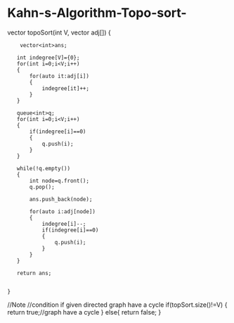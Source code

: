 # Kahn-s-Algorithm-Topo-sort-



vector<int> topoSort(int V, vector<int> adj[]) 
	{
	
	
	    vector<int>ans;
  
	   int indegree[V]={0};
	   for(int i=0;i<V;i++)
	   {
	       for(auto it:adj[i])
	       {
	           indegree[it]++;
	       }
	   }
	   
	   queue<int>q;
	   for(int i=0;i<V;i++)
	   {
	       if(indegree[i]==0)
	       {
	           q.push(i);
	       }
	   }
	   
	   while(!q.empty())
	   {
	       int node=q.front();
	       q.pop();
	       
	       ans.push_back(node);
	       
	       for(auto i:adj[node])
	       {
	           indegree[i]--;
	           if(indegree[i]==0)
	           {
	               q.push(i);
	           }
	       }
	   }
	   
	   return ans;
	   
	   
	}
				
//Note 
//condition if given directed graph have a cycle
if(topSort.size()!=V)
{
    return true;//graph have a cycle
}
else{
	return false;
}
				
